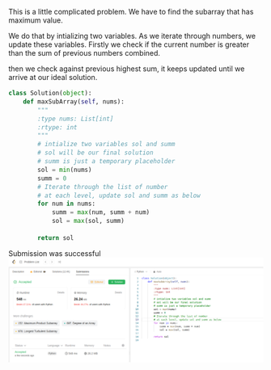 This is a little complicated problem.
We have to find the subarray that has maximum value.

We do that by intializing two variables.
As we iterate through numbers, we update these variables.
Firstly we check if the current number is greater than the sum of previous numbers combined.

then we check against previous highest sum, it keeps updated until we arrive at our ideal solution.
```python
class Solution(object):
    def maxSubArray(self, nums):
        """
        :type nums: List[int]
        :rtype: int
        """
        # intialize two variables sol and summ
        # sol will be our final solution
        # summ is just a temporary placeholder
        sol = min(nums)
        summ = 0
        # Iterate through the list of number
        # at each level, update sol and summ as below
        for num in nums:
            summ = max(num, summ + num)
            sol = max(sol, summ)
        
        return sol
```
Submission was successful
![submission](submission.png)